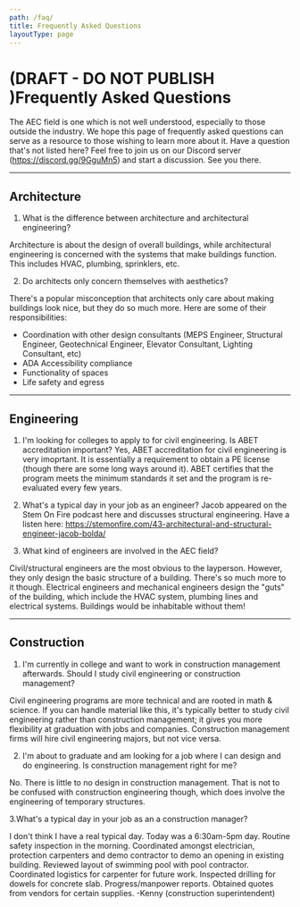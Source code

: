 ```yaml
---
path: /faq/
title: Frequently Asked Questions
layoutType: page
---
```



# (DRAFT - DO NOT PUBLISH )Frequently Asked Questions

The AEC field is one which is not well understood, especially to those outside the industry. We hope this page of frequently asked questions can serve as a resource to those wishing to learn more about it. Have a question that's not listed here? Feel free to join us on our Discord server (https://discord.gg/9GguMn5) and start a discussion. See you there.


<hr>

## Architecture

1. What is the difference between architecture and architectural engineering?

Architecture is about the design of overall buildings, while architectural engineering is concerned with the systems that make buildings function. This includes HVAC, plumbing, sprinklers, etc.

2. Do architects only concern themselves with aesthetics?

There's a popular misconception that architects only care about making buildings look nice, but they do so much more. Here are some of their responsibilities:
- Coordination with other design consultants (MEPS Engineer, Structural Engineer, Geotechnical Engineer, Elevator Consultant, Lighting Consultant, etc)
- ADA Accessibility compliance
- Functionality of spaces
- Life safety and egress

<hr>

## Engineering

1. I'm looking for colleges to apply to for civil engineering. Is ABET accreditation important?
Yes, ABET accreditation for civil engineering is very imoprtant. It is essentially a requirement to obtain a PE license (though there are some long ways around it). ABET certifies that the program meets the minimum standards it set and the program is re-evaluated every few years.

2. What's a typical day in your job as an engineer?
Jacob appeared on the Stem On Fire podcast here and discusses structural engineering. Have a listen here: https://stemonfire.com/43-architectural-and-structural-engineer-jacob-bolda/

3. What kind of engineers are involved in the AEC field?

Civil/structural engineers are the most obvious to the layperson. However, they only design the basic structure of a building. There's so much more to it though. Electrical engineers and mechanical engineers design the "guts" of the building, which include the HVAC system, plumbing lines and electrical systems. Buildings would be inhabitable without them!
<hr>

## Construction

1. I'm currently in college and want to work in construction management afterwards. Should I study civil engineering or construction management?

Civil engineering programs are more technical and are rooted in math & science. If you can handle material like this, it's typically better to study civil engineering rather than construction management; it gives you more flexibility at graduation with jobs and companies. Construction management firms will hire civil engineering majors, but not vice versa.

2. I'm about to graduate and am looking for a job where I can design and do engineering. Is construction management right for me?

No. There is little to no design in construction management. That is not to be confused with construction engineering though, which does involve the engineering of temporary structures.

3.What's a typical day in your job as an a construction manager?

I don't think I have a real typical day. Today was a 6:30am-5pm day. Routine safety inspection in the morning. Coordinated amongst electrician, protection carpenters and demo contractor to demo an opening in existing building. Reviewed layout of swimming pool with pool contractor. Coordinated logistics for carpenter for future work. Inspected drilling for dowels for concrete slab. Progress/manpower reports. Obtained quotes from vendors for certain supplies. 
-Kenny (construction superintendent)


